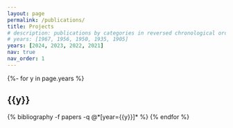 ```yaml
---
layout: page
permalink: /publications/
title: Projects
# description: publications by categories in reversed chronological order. generated by jekyll-scholar.
# years: [1967, 1956, 1950, 1935, 1905]
years: [2024, 2023, 2022, 2021]
nav: true
nav_order: 1
---
```

<!-- _pages/publications.md -->
<div class="publications">

{%- for y in page.years %}
  <h2 class="year">{{y}}</h2>
  {% bibliography -f papers -q @*[year={{y}}]* %}
{% endfor %}

</div>
